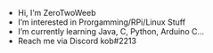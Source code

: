 - Hi, I’m ZeroTwoWeeb
- I’m interested in Prorgamming/RPi/Linux Stuff
- I’m currently learning Java, C, Python, Arduino C...
- Reach me via Discord kob#2213
